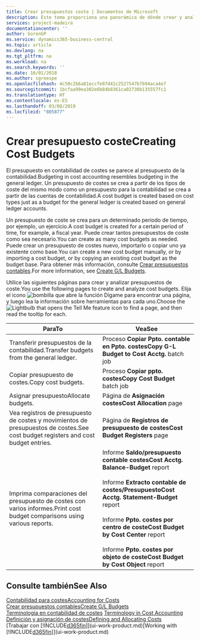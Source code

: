```yaml
---
title: Crear presupuestos coste | Documentos de Microsoft
description: Este tema proporciona una panorámica de dónde crear y analizar presupuestos de costes.
services: project-madeira
documentationcenter: ''
author: SorenGP
ms.service: dynamics365-business-central
ms.topic: article
ms.devlang: na
ms.tgt_pltfrm: na
ms.workload: na
ms.search.keywords: ''
ms.date: 10/01/2018
ms.author: sgroespe
ms.openlocfilehash: 4c50c2b6a81eccfe07d41c2527547b7694aca4e7
ms.sourcegitcommit: 1bcfaa99ea302e6b84b8361ca02730b135557fc1
ms.translationtype: HT
ms.contentlocale: es-ES
ms.lasthandoff: 03/08/2019
ms.locfileid: "805877"
---
```

# <a name="creating-cost-budgets"></a><span data-ttu-id="1df65-103">Crear presupuesto coste</span><span class="sxs-lookup"><span data-stu-id="1df65-103">Creating Cost Budgets</span></span>
<span data-ttu-id="1df65-104">El presupuesto en contabilidad de costes se parece al presupuesto de la contabilidad.</span><span class="sxs-lookup"><span data-stu-id="1df65-104">Budgeting in cost accounting resembles budgeting in the general ledger.</span></span> <span data-ttu-id="1df65-105">Un presupuesto de costes se crea a partir de los tipos de coste del mismo modo como un presupuesto para la contabilidad se crea a partir de las cuentas de contabilidad.</span><span class="sxs-lookup"><span data-stu-id="1df65-105">A cost budget is created based on cost types just as a budget for the general ledger is created based on general ledger accounts.</span></span>  

<span data-ttu-id="1df65-106">Un presupuesto de coste se crea para un determinado periodo de tiempo, por ejemplo, un ejercicio.</span><span class="sxs-lookup"><span data-stu-id="1df65-106">A cost budget is created for a certain period of time, for example, a fiscal year.</span></span> <span data-ttu-id="1df65-107">Puede crear tantos presupuestos de coste como sea necesario.</span><span class="sxs-lookup"><span data-stu-id="1df65-107">You can create as many cost budgets as needed.</span></span> <span data-ttu-id="1df65-108">Puede crear un presupuesto de costes nuevo, importarlo o copiar uno ya existente como base.</span><span class="sxs-lookup"><span data-stu-id="1df65-108">You can create a new cost budget manually, or by importing a cost budget, or by copying an existing cost budget as the budget base.</span></span> <span data-ttu-id="1df65-109">Para obtener más información, consulte [Crear presupuestos contables](finance-how-create-budgets.md).</span><span class="sxs-lookup"><span data-stu-id="1df65-109">For more information, see [Create G/L Budgets](finance-how-create-budgets.md).</span></span>

<span data-ttu-id="1df65-110">Utilice las siguientes páginas para crear y analizar presupuestos de coste.</span><span class="sxs-lookup"><span data-stu-id="1df65-110">You use the following pages to create and analyze cost budgets.</span></span> <span data-ttu-id="1df65-111">Elija el icono ![bombilla que abre la función Dígame](media/ui-search/search_small.png "Dígame que desea hacer") para encontrar una página, y luego lea la información sobre herramientas para cada uno.</span><span class="sxs-lookup"><span data-stu-id="1df65-111">Choose the ![Lightbulb that opens the Tell Me feature](media/ui-search/search_small.png "Tell me what you want to do") icon to find a page, and then read the tooltip for each.</span></span>

|<span data-ttu-id="1df65-112">Para</span><span class="sxs-lookup"><span data-stu-id="1df65-112">To</span></span>|<span data-ttu-id="1df65-113">Vea</span><span class="sxs-lookup"><span data-stu-id="1df65-113">See</span></span>|  
|--------|---------|  
|<span data-ttu-id="1df65-114">Transferir presupuestos de la contabilidad.</span><span class="sxs-lookup"><span data-stu-id="1df65-114">Transfer budgets from the general ledger.</span></span>|<span data-ttu-id="1df65-115">Proceso **Copiar Ppto. contable en Ppto. costes**</span><span class="sxs-lookup"><span data-stu-id="1df65-115">**Copy G-L Budget to Cost Acctg.** batch job</span></span>|  
|<span data-ttu-id="1df65-116">Copiar presupuesto de costes.</span><span class="sxs-lookup"><span data-stu-id="1df65-116">Copy cost budgets.</span></span>|<span data-ttu-id="1df65-117">Proceso **Copiar ppto. costes**</span><span class="sxs-lookup"><span data-stu-id="1df65-117">**Copy Cost Budget** batch job</span></span>|  
|<span data-ttu-id="1df65-118">Asignar presupuesto</span><span class="sxs-lookup"><span data-stu-id="1df65-118">Allocate budgets.</span></span>|<span data-ttu-id="1df65-119">Página de **Asignación costes**</span><span class="sxs-lookup"><span data-stu-id="1df65-119">**Cost Allocation** page</span></span>|  
|<span data-ttu-id="1df65-120">Vea registros de presupuesto de costes y movimientos de presupuestos de costes.</span><span class="sxs-lookup"><span data-stu-id="1df65-120">See cost budget registers and cost budget entries.</span></span>|<span data-ttu-id="1df65-121">Página de **Registros de presupuesto de costes**</span><span class="sxs-lookup"><span data-stu-id="1df65-121">**Cost Budget Registers** page</span></span>|  
|<span data-ttu-id="1df65-122">Imprima comparaciones del presupuesto de costes con varios informes.</span><span class="sxs-lookup"><span data-stu-id="1df65-122">Print cost budget comparisons using various reports.</span></span>|<span data-ttu-id="1df65-123">Informe **Saldo/presupuesto contable costes**</span><span class="sxs-lookup"><span data-stu-id="1df65-123">**Cost Acctg. Balance-Budget** report</span></span><br /><br /> <span data-ttu-id="1df65-124">Informe **Extracto contable de costes/Presupuesto**</span><span class="sxs-lookup"><span data-stu-id="1df65-124">**Cost Acctg. Statement-Budget** report</span></span><br /><br /> <span data-ttu-id="1df65-125">Informe **Ppto. costes por centro de coste**</span><span class="sxs-lookup"><span data-stu-id="1df65-125">**Cost Budget by Cost Center** report</span></span><br /><br /> <span data-ttu-id="1df65-126">Informe **Ppto. costes por objeto de coste**</span><span class="sxs-lookup"><span data-stu-id="1df65-126">**Cost Budget by Cost Object** report</span></span>|  

## <a name="see-also"></a><span data-ttu-id="1df65-127">Consulte también</span><span class="sxs-lookup"><span data-stu-id="1df65-127">See Also</span></span>  
[<span data-ttu-id="1df65-128">Contabilidad para costes</span><span class="sxs-lookup"><span data-stu-id="1df65-128">Accounting for Costs</span></span>](finance-manage-cost-accounting.md)  
[<span data-ttu-id="1df65-129">Crear presupuestos contables</span><span class="sxs-lookup"><span data-stu-id="1df65-129">Create G/L Budgets</span></span>](finance-how-create-budgets.md)  
<span data-ttu-id="1df65-130">[Terminología en contabilidad de costes](finance-terminology-in-cost-accounting.md) </span><span class="sxs-lookup"><span data-stu-id="1df65-130">[Terminology in Cost Accounting](finance-terminology-in-cost-accounting.md) </span></span>  
[<span data-ttu-id="1df65-131">Definición y asignación de costes</span><span class="sxs-lookup"><span data-stu-id="1df65-131">Defining and Allocating Costs</span></span>](finance-define-and-allocate-costs.md)  
<span data-ttu-id="1df65-132">[Trabajar con [!INCLUDE[d365fin](includes/d365fin_md.md)]](ui-work-product.md)</span><span class="sxs-lookup"><span data-stu-id="1df65-132">[Working with [!INCLUDE[d365fin](includes/d365fin_md.md)]](ui-work-product.md)</span></span>

